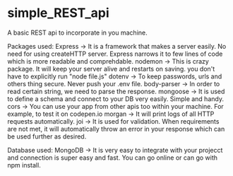 # simple_REST_api
A basic REST api to incorporate in you machine.

Packages used: 
Express -> It is a framework that makes a server easily. No need for using createHTTP server. Express narrows it to few lines of code which is more readable and comprehdable.
nodemon -> This is crazy package. It will keep your server alive and restarts on saving. you don't have to explicitly run "node file.js"
dotenv -> To keep passwords, urls and others thing secure. Never push your .env file.
body-parser -> In order to read certain string, we need to parse the response.
mongoose -> It is used to define a schema and connect to your DB very easily. Simple and handy.
cors -> You can use your app from other apis too within your machine. For example, to test it on codepen.io
morgan -> It will print logs of all HTTP requests automatically.
joi -> It is used for validation. When requirements are not met, it will automatically throw an error in your response which can be used further as desired.

Database used:
MongoDB -> It is very easy to integrate with your projecct and connection is super easy and fast. You can go online or can go with npm install.

